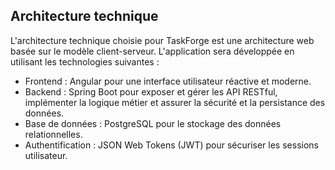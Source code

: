 ## Architecture technique
L'architecture technique choisie pour TaskForge est une architecture web basée sur le modèle client-serveur. L'application sera développée en utilisant les technologies suivantes :
- Frontend : Angular pour une interface utilisateur réactive et moderne.
- Backend : Spring Boot pour exposer et gérer les API RESTful, implémenter la logique métier et assurer la sécurité et la persistance des données.
- Base de données : PostgreSQL pour le stockage des données relationnelles.
- Authentification : JSON Web Tokens (JWT) pour sécuriser les sessions utilisateur.